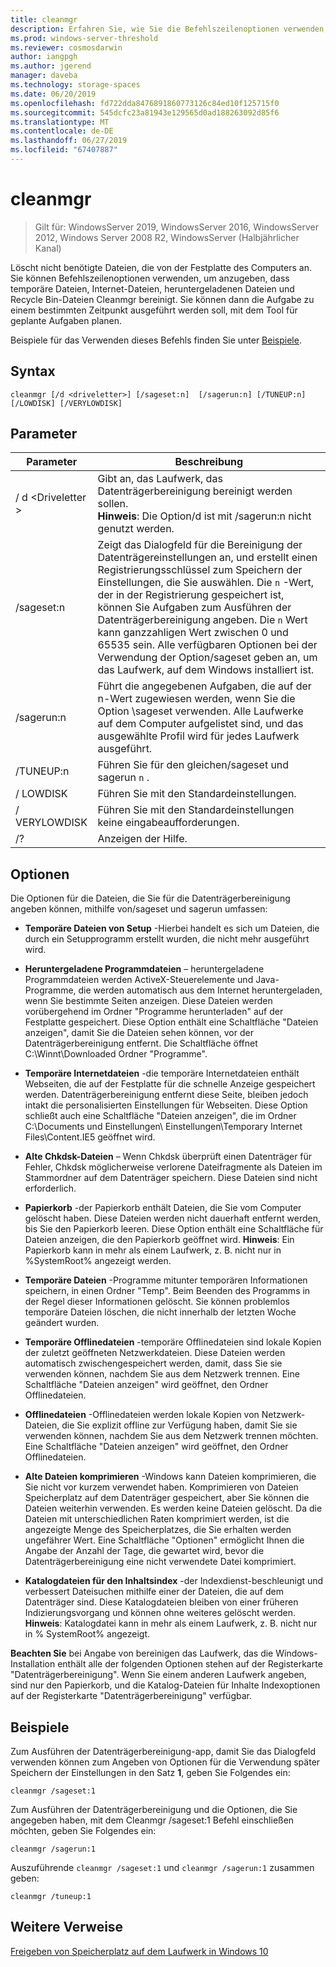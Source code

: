 ```yaml
---
title: cleanmgr
description: Erfahren Sie, wie Sie die Befehlszeilenoptionen verwenden, um die Datenträgerbereinigung-Tool (Cleanmgr.exe) zum automatischen Bereinigen von bestimmte Dateien zu konfigurieren.
ms.prod: windows-server-threshold
ms.reviewer: cosmosdarwin
author: iangpgh
ms.author: jgerend
manager: daveba
ms.technology: storage-spaces
ms.date: 06/20/2019
ms.openlocfilehash: fd722dda8476891860773126c84ed10f125715f0
ms.sourcegitcommit: 545dcfc23a81943e129565d0ad188263092d85f6
ms.translationtype: MT
ms.contentlocale: de-DE
ms.lasthandoff: 06/27/2019
ms.locfileid: "67407887"
---
```

# <a name="cleanmgr"></a>cleanmgr

> Gilt für: WindowsServer 2019, WindowsServer 2016, WindowsServer 2012, Windows Server 2008 R2, WindowsServer (Halbjährlicher Kanal)

Löscht nicht benötigte Dateien, die von der Festplatte des Computers an. Sie können Befehlszeilenoptionen verwenden, um anzugeben, dass temporäre Dateien, Internet-Dateien, heruntergeladenen Dateien und Recycle Bin-Dateien Cleanmgr bereinigt. Sie können dann die Aufgabe zu einem bestimmten Zeitpunkt ausgeführt werden soll, mit dem Tool für geplante Aufgaben planen.

Beispiele für das Verwenden dieses Befehls finden Sie unter [Beispiele](#examples).

## <a name="syntax"></a>Syntax

```
cleanmgr [/d <driveletter>] [/sageset:n]  [/sagerun:n] [/TUNEUP:n] [/LOWDISK] [/VERYLOWDISK]
```

## <a name="parameters"></a>Parameter

|      Parameter      |    Beschreibung     |
| ------------------- | ------------------ |
|  / d \<Driveletter >          | Gibt an, das Laufwerk, das Datenträgerbereinigung bereinigt werden sollen.<br>**Hinweis**: Die Option/d ist mit /sagerun:n nicht genutzt werden. |
| /sageset:n | Zeigt das Dialogfeld für die Bereinigung der Datenträgereinstellungen an, und erstellt einen Registrierungsschlüssel zum Speichern der Einstellungen, die Sie auswählen. Die `n` -Wert, der in der Registrierung gespeichert ist, können Sie Aufgaben zum Ausführen der Datenträgerbereinigung angeben. Die `n` Wert kann ganzzahligen Wert zwischen 0 und 65535 sein. Alle verfügbaren Optionen bei der Verwendung der Option/sageset geben an, um das Laufwerk, auf dem Windows installiert ist.  |
|  /sagerun:n  |  Führt die angegebenen Aufgaben, die auf der n-Wert zugewiesen werden, wenn Sie die Option \sageset verwenden. Alle Laufwerke auf dem Computer aufgelistet sind, und das ausgewählte Profil wird für jedes Laufwerk ausgeführt.           |
| /TUNEUP:n    | Führen Sie für den gleichen/sageset und sagerun `n` . |
| / LOWDISK     | Führen Sie mit den Standardeinstellungen. |
| / VERYLOWDISK | Führen Sie mit den Standardeinstellungen keine eingabeaufforderungen. |
| /?           | Anzeigen der Hilfe. |

## <a name="options"></a>Optionen

Die Optionen für die Dateien, die Sie für die Datenträgerbereinigung angeben können, mithilfe von/sageset und sagerun umfassen:

- **Temporäre Dateien von Setup** -Hierbei handelt es sich um Dateien, die durch ein Setupprogramm erstellt wurden, die nicht mehr ausgeführt wird.

- **Heruntergeladene Programmdateien** – heruntergeladene Programmdateien werden ActiveX-Steuerelemente und Java-Programme, die werden automatisch aus dem Internet heruntergeladen, wenn Sie bestimmte Seiten anzeigen. Diese Dateien werden vorübergehend im Ordner "Programme herunterladen" auf der Festplatte gespeichert. Diese Option enthält eine Schaltfläche "Dateien anzeigen", damit Sie die Dateien sehen können, vor der Datenträgerbereinigung entfernt. Die Schaltfläche öffnet C:\Winnt\Downloaded Ordner "Programme".

- **Temporäre Internetdateien** -die temporäre Internetdateien enthält Webseiten, die auf der Festplatte für die schnelle Anzeige gespeichert werden. Datenträgerbereinigung entfernt diese Seite, bleiben jedoch intakt die personalisierten Einstellungen für Webseiten. Diese Option schließt auch eine Schaltfläche "Dateien anzeigen", die im Ordner C:\Documents und Einstellungen\ Einstellungen\Temporary Internet Files\Content.IE5 geöffnet wird. 

- **Alte Chkdsk-Dateien** – Wenn Chkdsk überprüft einen Datenträger für Fehler, Chkdsk möglicherweise verlorene Dateifragmente als Dateien im Stammordner auf dem Datenträger speichern. Diese Dateien sind nicht erforderlich.

- **Papierkorb** -der Papierkorb enthält Dateien, die Sie vom Computer gelöscht haben. Diese Dateien werden nicht dauerhaft entfernt werden, bis Sie den Papierkorb leeren. Diese Option enthält eine Schaltfläche für Dateien anzeigen, die den Papierkorb geöffnet wird. **Hinweis**: Ein Papierkorb kann in mehr als einem Laufwerk, z. B. nicht nur in %SystemRoot% angezeigt werden.

- **Temporäre Dateien** -Programme mitunter temporären Informationen speichern, in einen Ordner "Temp". Beim Beenden des Programms in der Regel dieser Informationen gelöscht. Sie können problemlos temporäre Dateien löschen, die nicht innerhalb der letzten Woche geändert wurden.

- **Temporäre Offlinedateien** -temporäre Offlinedateien sind lokale Kopien der zuletzt geöffneten Netzwerkdateien. Diese Dateien werden automatisch zwischengespeichert werden, damit, dass Sie sie verwenden können, nachdem Sie aus dem Netzwerk trennen. Eine Schaltfläche "Dateien anzeigen" wird geöffnet, den Ordner Offlinedateien.

- **Offlinedateien** -Offlinedateien werden lokale Kopien von Netzwerk-Dateien, die Sie explizit offline zur Verfügung haben, damit Sie sie verwenden können, nachdem Sie aus dem Netzwerk trennen möchten. Eine Schaltfläche "Dateien anzeigen" wird geöffnet, den Ordner Offlinedateien.

- **Alte Dateien komprimieren** -Windows kann Dateien komprimieren, die Sie nicht vor kurzem verwendet haben. Komprimieren von Dateien Speicherplatz auf dem Datenträger gespeichert, aber Sie können die Dateien weiterhin verwenden. Es werden keine Dateien gelöscht. Da die Dateien mit unterschiedlichen Raten komprimiert werden, ist die angezeigte Menge des Speicherplatzes, die Sie erhalten werden ungefährer Wert. Eine Schaltfläche "Optionen" ermöglicht Ihnen die Angabe der Anzahl der Tage, die gewartet wird, bevor die Datenträgerbereinigung eine nicht verwendete Datei komprimiert.

- **Katalogdateien für den Inhaltsindex** -der Indexdienst-beschleunigt und verbessert Dateisuchen mithilfe einer der Dateien, die auf dem Datenträger sind. Diese Katalogdateien bleiben von einer früheren Indizierungsvorgang und können ohne weiteres gelöscht werden. **Hinweis**: Katalogdatei kann in mehr als einem Laufwerk, z. B. nicht nur in % SystemRoot% angezeigt.

**Beachten Sie** bei Angabe von bereinigen das Laufwerk, das die Windows-Installation enthält alle der folgenden Optionen stehen auf der Registerkarte "Datenträgerbereinigung". Wenn Sie einem anderen Laufwerk angeben, sind nur den Papierkorb, und die Katalog-Dateien für Inhalte Indexoptionen auf der Registerkarte "Datenträgerbereinigung" verfügbar. 

## <a name="examples"></a>Beispiele

Zum Ausführen der Datenträgerbereinigung-app, damit Sie das Dialogfeld verwenden können zum Angeben von Optionen für die Verwendung später Speichern der Einstellungen in den Satz **1**, geben Sie Folgendes ein:

```
cleanmgr /sageset:1
```

Zum Ausführen der Datenträgerbereinigung und die Optionen, die Sie angegeben haben, mit dem Cleanmgr /sageset:1 Befehl einschließen möchten, geben Sie Folgendes ein:

```
cleanmgr /sagerun:1
```

Auszuführende ```cleanmgr /sageset:1``` und ```cleanmgr /sagerun:1``` zusammen geben:

```
cleanmgr /tuneup:1
```

## <a name="additional-references"></a>Weitere Verweise

[Freigeben von Speicherplatz auf dem Laufwerk in Windows 10](https://support.microsoft.com/en-us/help/12425/windows-10-free-up-drive-space)
